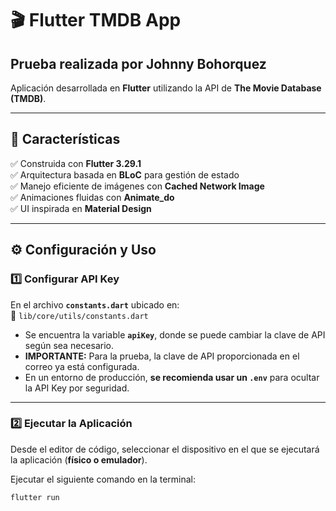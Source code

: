 # 🎬 Flutter TMDB App  
## Prueba realizada por **Johnny Bohorquez**  

Aplicación desarrollada en **Flutter** utilizando la API de **The Movie Database (TMDB)**.  

---

## 📌 Características  
✅ Construida con **Flutter 3.29.1**  
✅ Arquitectura basada en **BLoC** para gestión de estado  
✅ Manejo eficiente de imágenes con **Cached Network Image**  
✅ Animaciones fluidas con **Animate_do**  
✅ UI inspirada en **Material Design**  

---

## ⚙️ Configuración y Uso  

### **1️⃣ Configurar API Key**  
En el archivo **`constants.dart`** ubicado en:  
📂 `lib/core/utils/constants.dart`  
- Se encuentra la variable **`apiKey`**, donde se puede cambiar la clave de API según sea necesario.  
- **IMPORTANTE:** Para la prueba, la clave de API proporcionada en el correo ya está configurada.  
- En un entorno de producción, **se recomienda usar un `.env`** para ocultar la API Key por seguridad.  

---

### **2️⃣ Ejecutar la Aplicación**  
Desde el editor de código, seleccionar el dispositivo en el que se ejecutará la aplicación (**físico o emulador**).  

Ejecutar el siguiente comando en la terminal:  
```sh
flutter run
